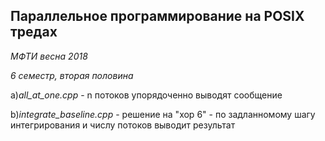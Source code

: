 ## Параллельное программирование на POSIX тредах
 _МФТИ весна 2018_
 
_6 семестр, вторая половина_

a)_all_at_one.cpp_ - n потоков упорядоченно выводят сообщение 

b)_integrate_baseline.cpp_ - решение на "хор 6" - по задланномому шагу интегрирования и числу потоков выводит результат 
